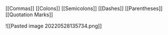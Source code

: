 [[Commas]]
[[Colons]]
[[Semicolons]]
[[Dashes]]
[[Parentheses]]
[[Quotation Marks]]

![[Pasted image 20220528135734.png]]